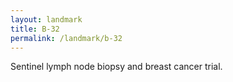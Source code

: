 ```yaml
---
layout: landmark
title: B-32
permalink: /landmark/b-32
---
```


Sentinel lymph node biopsy and breast cancer trial.
